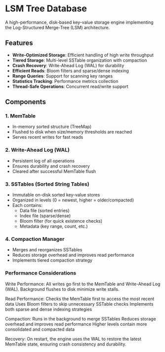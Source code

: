 # LSM Tree Database

A high-performance, disk-based key-value storage engine implementing the Log-Structured Merge-Tree (LSM) architecture.

## Features

- **Write-Optimized Storage**: Efficient handling of high write throughput
- **Tiered Storage**: Multi-level SSTable organization with compaction
- **Crash Recovery**: Write-Ahead Log (WAL) for durability
- **Efficient Reads**: Bloom filters and sparse/dense indexing
- **Range Queries**: Support for scanning key ranges
- **Statistics Tracking**: Performance metrics collection
- **Thread-Safe Operations**: Concurrent read/write support


## Components

### 1. MemTable
- In-memory sorted structure (TreeMap)
- Flushed to disk when size/memory thresholds are reached
- Serves recent writes for fast reads

### 2. Write-Ahead Log (WAL)
- Persistent log of all operations
- Ensures durability and crash recovery
- Cleared after successful MemTable flush

### 3. SSTables (Sorted String Tables)
- Immutable on-disk sorted key-value stores
- Organized in levels (0 = newest, higher = older/compacted)
- Each contains:
  - Data file (sorted entries)
  - Index file (sparse/dense)
  - Bloom filter (for quick existence checks)
  - Metadata (key range, count, etc.)

### 4. Compaction Manager
- Merges and reorganizes SSTables
- Reduces storage overhead and improves read performance
- Implements tiered compaction strategy


### Performance Considerations
Write Performance:
All writes go first to the MemTable and Write-Ahead Log (WAL). Background flushes to disk minimize write stalls.

Read Performance:
Checks the MemTable first to access the most recent data
Uses Bloom filters to skip unnecessary SSTable checks
Implements both sparse and dense indexing strategies

Compaction:
Runs in the background to merge SSTables
Reduces storage overhead and improves read performance
Higher levels contain more consolidated and compacted data

Recovery:
On restart, the engine uses the WAL to restore the latest MemTable state, ensuring crash consistency and durability.
